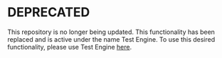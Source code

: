 # DEPRECATED

This repository is no longer being updated. This functionality has been replaced and is active under the name Test Engine. To use this desired functionality, please use Test Engine [here](https://github.com/microsoft/PowerApps-TestEngine).
